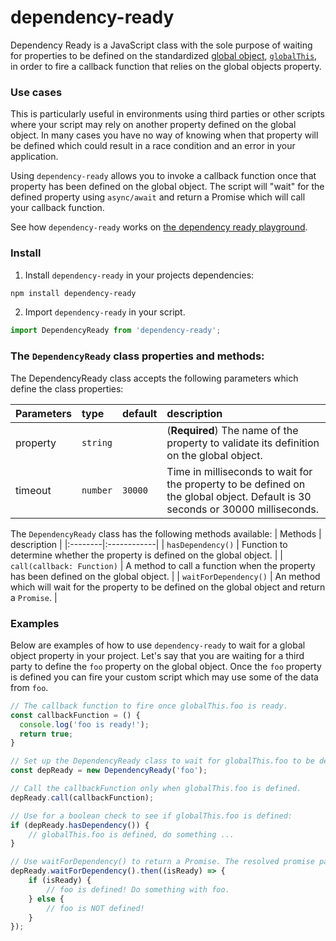 # dependency-ready

Dependency Ready is a JavaScript class with the sole purpose of waiting for properties to be defined on the standardized [global object](https://developer.mozilla.org/en-US/docs/Glossary/Global_object), [`globalThis`](https://developer.mozilla.org/en-US/docs/Web/JavaScript/Reference/Global_Objects/globalThis), in order to fire a callback function that relies on the global objects property.

### Use cases

This is particularly useful in environments using third parties or other scripts where your script may rely on another property defined on the global object. In many cases you have no way of knowing when that property will be defined which could result in a race condition and an error in your application.

Using `dependency-ready` allows you to invoke a callback function once that property has been defined on the global object. The script will "wait" for the defined property using `async/await` and return a Promise which will call your callback function.

See how `dependency-ready` works on [the dependency ready playground](https://stevenslack.github.io/dependency-ready/).

### Install

1. Install `dependency-ready` in your projects dependencies:

```sh
npm install dependency-ready
```
2. Import `dependency-ready` in your script.

```js
import DependencyReady from 'dependency-ready';
```
### The `DependencyReady` class properties and methods:

The DependencyReady class accepts the following parameters which define the class properties:

| Parameters   | type              | default | description |
|:-------------|:------------------|:--------|:------------|
| property     | `string`          |         | (**Required**) The name of the property to validate its definition on the global object. |
| timeout      | `number`          | `30000` | Time in milliseconds to wait for the property to be defined on the global object. Default is 30 seconds or 30000 milliseconds. |


The `DependencyReady` class has the following methods available:
| Methods | description |
|:--------|:------------|
| `hasDependency()` | Function to determine whether the property is defined on the global object. |
| `call(callback: Function)` | A method to call a function when the property has been defined on the global object. |
| `waitForDependency()` | An method which will wait for the property to be defined on the global object and return a `Promise`. |


### Examples

Below are examples of how to use `dependency-ready` to wait for a global object property in your project. Let's say that you are waiting for a third party to define the `foo` property on the global object. Once the `foo` property is defined you can fire your custom script which may use some of the data from `foo`.

```js
// The callback function to fire once globalThis.foo is ready.
const callbackFunction = () {
  console.log('foo is ready!');
  return true;
}

// Set up the DependencyReady class to wait for globalThis.foo to be defined.
const depReady = new DependencyReady('foo');

// Call the callbackFunction only when globalThis.foo is defined.
depReady.call(callbackFunction);

// Use for a boolean check to see if globalThis.foo is defined:
if (depReady.hasDependency()) {
    // globalThis.foo is defined, do something ...
}

// Use waitForDependency() to return a Promise. The resolved promise passes a boolean value.
depReady.waitForDependency().then((isReady) => {
    if (isReady) {
        // foo is defined! Do something with foo.
    } else {
        // foo is NOT defined!
    }
});
```
